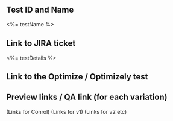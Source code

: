 ## Test ID and Name

<%= testName %>

## Link to JIRA ticket

<%= testDetails %>

## Link to the Optimize / Optimizely test

## Preview links / QA link (for each variation)

(Links for Conrol)
(Links for v1)
(Links for v2 etc)
